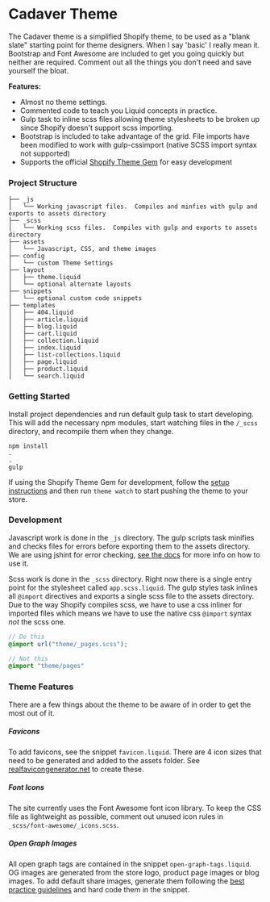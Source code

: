 # Cadaver Theme

The Cadaver theme is a simplified Shopify theme, to be used as a "blank slate" starting point for theme designers.  When I say 'basic' I really mean it.  Bootstrap and Font Awesome are included to get you going quickly but neither are required.  Comment out all the things you don't need and save yourself the bloat.

__Features:__
- Almost no theme settings.
- Commented code to teach you Liquid concepts in practice.
- Gulp task to inline scss files allowing theme stylesheets to be broken up since Shopify doesn't support scss importing.
- Bootstrap is included to take advantage of the grid.  File imports have been modified to work with gulp-cssimport (native SCSS import syntax not supported)
- Supports the official [Shopify Theme Gem](https://github.com/Shopify/shopify_theme) for easy development

### Project Structure
```
├── _js
│   └── Working javascript files.  Compiles and minfies with gulp and exports to assets directory
├── _scss
│   └── Working scss files.  Compiles with gulp and exports to assets directory
├── assets
│   └── Javascript, CSS, and theme images
├── config
│   └── custom Theme Settings
├── layout
│   ├── theme.liquid
│   └── optional alternate layouts
├── snippets
│   └── optional custom code snippets
├── templates
│   ├── 404.liquid
│   ├── article.liquid
│   ├── blog.liquid
│   ├── cart.liquid
│   ├── collection.liquid
│   ├── index.liquid
│   ├── list-collections.liquid
│   ├── page.liquid
│   ├── product.liquid
│   └── search.liquid

```

### Getting Started

Install project dependencies and run default gulp task to start developing.  This will add the necessary npm modules, start watching files in the ```/_scss``` directory, and recompile them when they change.
```
npm install
.
.
gulp
```

If using the Shopify Theme Gem for development, follow the [setup instructions](https://github.com/Shopify/shopify_theme) and then run ```theme watch``` to start pushing the theme to your store.

### Development

Javascript work is done in the ``_js`` directory.  The gulp scripts task minifies and checks files for errors before exporting them to the assets directory.  We are using jshint for error checking, [see the docs](http://jshint.com/docs/) for more info on how to use it.

Scss work is done in the ``_scss`` directory.  Right now there is a single entry point for the stylesheet called ``app.scss.liquid``. The gulp styles task inlines all ``@import`` directives and exports a single scss file to the assets directory.  Due to the way Shopify compiles scss, we have to use a css inliner for imported files which means we have to use the native css ``@import`` syntax _not_ the scss one.

```scss
// Do this
@import url("theme/_pages.scss");

// Not this
@import "theme/pages"
```

### Theme Features

There are a few things about the theme to be aware of in order to get the most out of it.

##### Favicons

To add favicons, see the snippet ``favicon.liquid``.  There are 4 icon sizes that need to be generated and added to the assets folder.  See [realfavicongenerator.net](http://realfavicongenerator.net) to create these.

##### Font Icons

The site currently uses the Font Awesome font icon library.  To keep the CSS file as lightweight as possible, comment out unused icon rules in ``_scss/font-awesome/_icons.scss``.

##### Open Graph Images

All open graph tags are contained in the snippet ``open-graph-tags.liquid``.  OG images are generated from the store logo, product page images or blog images.  To add default share images, generate them following the [best practice guidelines](https://developers.facebook.com/docs/sharing/best-practices#images) and hard code them in the snippet.
